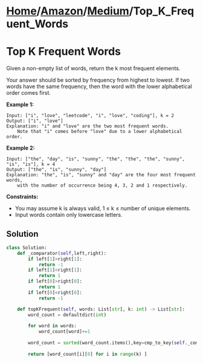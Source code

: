 # [Home](./../../..)/[Amazon](./../..)/[Medium](./..)/Top_K_Frequent_Words
<h1>Top K Frequent Words</h1>

<p>
Given a non-empty list of words, return the k most frequent elements.

Your answer should be sorted by frequency from highest to lowest. If two words have the same frequency, then the word with the lower alphabetical order comes first.

</p>

<b>Example 1:</b>

    Input: ["i", "love", "leetcode", "i", "love", "coding"], k = 2
    Output: ["i", "love"]
    Explanation: "i" and "love" are the two most frequent words.
        Note that "i" comes before "love" due to a lower alphabetical order.

<b>Example 2:</b>

    Input: ["the", "day", "is", "sunny", "the", "the", "the", "sunny", "is", "is"], k = 4
    Output: ["the", "is", "sunny", "day"]
    Explanation: "the", "is", "sunny" and "day" are the four most frequent words,
        with the number of occurrence being 4, 3, 2 and 1 respectively.
 
<b>Constraints:</b>

- You may assume k is always valid, 1 ≤ k ≤ number of unique elements.
- Input words contain only lowercase letters.

<h2>Solution</h2>

```python
class Solution:
    def _comparator(self,left,right):
        if left[1]>right[1]:
            return -1
        if left[1]<right[1]:
            return 1
        if left[0]>right[0]:
            return 1
        if left[0]<right[0]:
            return -1

    def topKFrequent(self, words: List[str], k: int) -> List[str]:
        word_count = defaultdict(int)
        
        for word in words:
            word_count[word]+=1
        
        word_count = sorted(word_count.items(),key=cmp_to_key(self._comparator))
        
        return [word_count[i][0] for i in range(k) ]
```
